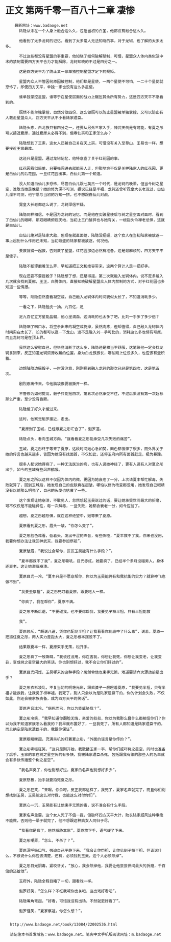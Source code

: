 # 正文 第两千零一百八十二章 凄惨
        最新网址：www.badaoge.net
          陆隐从未在一个人身上融合这么久，包括当初的白圣，他都没有融合这么久。
      
          他看到了太多龙轲的记忆，看到了太多常人无法知晓的事，对于龙轲，也了解的太多太多。
      
          不过这些都没有星盟的事重要，他知晓了如何破解禁制，可惜，星盟众人体内类似笼中术的禁制需要四方天平合力才能解除，龙轲知晓的不过是四分之一。
      
          这是四方天平为了防止某一家单独控制星盟才定下的规矩。
      
          星盟内众人不管因何原因被控制，他们都是星使，一两个星使不可怕，一二十个星使就恐怖了，即便四方天平，单独一家也没有这么多星使。
      
          谁单独掌控星盟，谁等于在星使层面的战力上碾压其余所有势力，这是四方天平不愿看到的。
      
          既然不能单独掌控，自然分散四份，这么做既可以防止星盟被单独掌控，又可以防止有人救走星盟众人，四方天平从不小看陆家遗臣。
      
          陆隐头疼，白龙族只有四分之一，还要从另外三家入手，神武天倒是有可能，有夏之彤可以接近夏原，通过夏原未必得不到，但寒仙宗和王家怎么办？
      
          陆隐想到了王素，这女人还被自己关在天上宗，可惜没有关入至尊山，王易也一样，想要接近王家最难。
      
          这还只是星盟，通过龙轲记忆，他特意查了关于红花园的事。
      
          红花园看似简单，只要强闯进去就能带人走，但那地方不仅是关押陆家人的红花园，更是白仙儿的后花园，一旦红花园出事，白仙儿第一个知道。
      
          没人知道白仙儿多恐怖，尽管白仙儿跟七英杰一个时代，是龙轲的晚辈，但当今树之星空，谁敢当她是晚辈？她的修为深不可测，据说已经是半祖，龙轲还曾听霓皇大长老说过，白仙儿深不可测，他宁愿与当初的万知一拼，也不想跟白仙儿对战。
      
          霓皇大长老都这么说了，龙轲深信不疑。
      
          陆隐同样相信，不是因为龙轲的记忆，而是他在突破星使后与树之星空面对面时，看到了白仙儿的眼眸，那双眼睛俯视天地，当初上三门破碎也与她有关，一根指头令禅老忌惮，这就是白仙儿。
      
          白仙儿绝对是陆家大敌，但现在就直面她，陆隐没把握，这个女人在当初陆家被放逐一事上起到什么作用还未知，当初鼎盛的陆家都被放逐，何况他。
      
          要救就得一起救，否则救了星盟，红花园那边必然有准备，这是最麻烦的，四方天平不是傻子。
      
          陆隐不断琢磨着怎么弄，早知道把王文和维容带来，这两个算计人是一把好手。
      
          现在还要不要摇骰子？陆隐想了想，还是得摇，第二次就融入龙轲体内，说不定多融入几次就会找到夏邢，王正，白腾体内，直接知晓破解星盟众人体内禁制的方式，对于红花园也多知道一些情报。
      
          等等，陆隐忽然查看凝空戒，自己融入龙轲体内时间貌似太长了，不知道消耗多少。
      
          一看之下，陆隐脸皮一抽，九百亿，足
      
          足九百亿立方星能晶髓，他心里滴血，这消耗的也太多了吧，比刘一手多了多少倍？
      
          陆隐咽了咽口水，将空余出来的凝空戒扔掉，虽然肉疼，但却值得，自己融入龙轲体内时间实在太长了，长的都可以逛一下龙山，远不是融入刘一手可比的，消耗这么多也情有可原，而且龙轲可是在顶上界。
      
          虽然这么安慰自己，但毕竟消耗了这么多，陆隐还是相当不舒服，这笔账他一定会找龙轲拿回来，反正知道龙轲资源收藏的位置，身为白龙族族长，哪怕刚上位没多久，也应该有些积蓄。
      
          边想陆隐边摇骰子，一时没注意，刚刚摇到融入龙轲的那次已经是第四次，这是第五次。
      
          剧烈疼痛传来，令他脑袋像要被撕开一样。
      
          不管修为如何提高，骰子只能摇四次，第五次必然承受不住，不过后果没有第一次超标那么严重，至少没有昏厥。
      
          陆隐缓了好久才缓过来。
      
          这时，他察觉魁罗接近，走出。
      
          “夏原到了玉城，已经跟夏之彤汇合了”，魁罗道。
      
          陆隐点头，看向玉城方向，“就看看夏之彤能承受几次失败的痛苦”。
      
          玉城，夏之彤终于等来了夏原，这段时间她心急如焚，面色都憔悴了很多，而外界关于她的传言也越来越多，皆因为她没有找面首，不仅如此，还将玉府内所有面首赶走，极为暴躁。
      
          很多人都说她得病了，一种无法医治的病，也有人说她神经了，更有人说有人对夏之彤出手，如今的玉城有些风声鹤唳。
      
          夏之彤之所以这样不仅因为体内的微，更因为她衰老了一分，上次请夏丰帮忙解毒，失败就算了，回到玉城后，她发现自己的皮肤竟在起皱，哪怕以修为改变都没用，她发现自己眼睛没有以前那么明亮了，自己的头发也枯黄了一些。
      
          这个发现让她崩溃，不敢见人，忽然想起玉昊说过的话，要让她承受世间最大的折磨，可不仅仅是不能碰异性，每一次解毒，一旦失败，她都会衰老一分，如今应验了。
      
          越想，夏之彤越恐惧，就在这种绝望中，她等来了夏原。
      
          夏原看到夏之彤，眉头一皱，“你怎么变了”。
      
          夏之彤脸色难看，低着头，发出干涩的声音，有些嘶哑，“夏丰救不了我，你来也没用，我要你想办法让我回神武天，我要参加祭祖”。
      
          夏原皱眉，“我说过会帮你，区区玉昊能有什么手段？”。
      
          “夏丰都救不了我”，夏之彤嘶吼，目光赤红，她要疯了，已经半个多月没碰男人，身体还衰老，这让她濒临崩溃。
      
          夏原目光一冷，“夏丰只是不愿意帮你，你以为玉昊能拥有和我抗衡的实力？就算神飞也做不到”。
      
          “我要去祭祖”，夏之彤死盯着夏原，跟要吃人一样。
      
          “你疯了，我在帮你”，夏原不满。
      
          夏之彤不断后退，“不要碰我，也不要你帮我，我要见子桓半祖，只有半祖能救
      
          我”。
      
          夏原怒斥，“胡说八道，凭你也配见半祖？让我看看你到底中了什么毒”，说着，夏原一把抓住夏之彤，两人实力差距太大，夏之彤根本摆脱不了。
      
          结果跟夏丰一样，夏原束手无策，松开手。
      
          夏之彤疯了一般嘶喊，“我说过没用，你在害我，你想让我死，你想让我变老，让我变丑，变成树之星空最大的笑话，你也别想好过，我不会让你们好过的”。
      
          夏原目光闪烁，玉昊哪来的这种手段？居然令他也束手无策，难道要请六次源劫前辈出手？
      
          夏之彤衣衫凌乱，不复当初的明艳光彩，跟疯婆子一般瞪着夏原，“我要见半祖，只有半祖才能救我，让我见子桓半祖，我死了，别人只会以为是陆家遗臣干的，你的计划会失败，不仅如此，你还会被家族责备，成为四方天平的笑话”。
      
          夏原声音冰冷，“病死而已，你以为能威胁我？”。
      
          夏之彤冷笑，“我早知道你翻脸无情，亲爱的叔叔，你以为我那么蠢什么都相信你们？你以为我不知道家族怎么看我的？我早就布置好了，一旦我死了，所有人都知道是陆家遗臣干的，而且确定是陆家遗臣干的，我跟你保证”。
      
          夏原眼睛眯起，充满杀机的盯着夏之彤，“外面的谣言是你传的？”。
      
          夏之彤嘶哑狂笑，“这只是刚开始，我散播玉家一事，帮你们威吓树之星空，同时也准备了后手，玉家的事在树之星空传的有多快，我被陆家遗臣杀死，包括跟我有染的那些人的名单就会有多快传播整个树之星空”。
      
          “我名声臭了，你也别想好过，夏家的名声也别想好多少”。
      
          夏原怒极，抬手就要拍死夏之彤。
      
          夏之彤狂笑，“来啊，你杀呀，反正我都这样了，我死了，夏家名声就完了，而且你们别想找到玉昊，玉昊能这么对付我，也能这么对付你们”。
      
          夏原心一沉，玉昊能有让他束手无策的毒，说不准会有什么手段。
      
          夏家名声重要，这个女人死了不值一提，但破坏四方天平大计，助长陆家威风这种事绝不能做，否则他一辈子就完了，他不想跟这种疯女人同归于尽。
      
          “我看你是疯了，居然威胁本家”，夏原放下手，语气缓了下来。
      
          夏之彤嘲弄，“怎么，不杀了？”。
      
          夏原深呼吸口气，强迫自己平静下来，“我会让你祭祖，让你见到子桓半祖，但该说什么，不该说什么你应该清楚，还有，必须找到玉昊，这个人必须除掉”。
      
          夏之彤目光阴毒，紧咬牙关，“放心，我会除掉他，我要让他尝尝世间最大的折磨，千百倍的还给他”。
      
          玉府外，陆隐全程目睹了一切，跟看戏一样。
      
          魁罗好笑，“怎么样？不枉我喊你出关吧，这出戏好看吧”。
      
          陆隐嘴角弯起，“好看，可惜我没有出场，不然就更好看了”。
      
          魁罗怪笑，“夏家祭祖，你怎么想？”。
      
      
      http://www.badaoge.net/book/13084/22002536.html
      
      请记住本书首发域名：www.badaoge.net。笔尖中文手机版阅读网址：m.badaoge.net